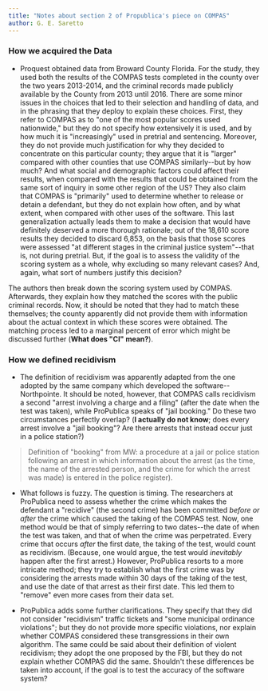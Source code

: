```yaml
---
title: "Notes about section 2 of Propublica's piece on COMPAS"
author: G. E. Saretto
---
```


### How we acquired the Data

- Proquest obtained data from Broward County Florida. For the study, they used both the results of the COMPAS tests completed in the county over the two years 2013-2014, and the criminal records made publicly available by the County from 2013 until 2016. There are some minor issues in the choices that led to their selection and handling of data, and in the phrasing that they deploy to explain these choices. First, they refer to COMPAS as to "one of the most popular scores used nationwide," but they do not specify how extensively it is used, and by how much it is "increasingly" used in pretrial and sentencing. Moreover, they do not provide much justification for why they decided to concentrate on this particular county; they argue that it is "larger" compared with other counties that use COMPAS similarly--but by how much? And what social and demographic factors could affect their results, when compared with the results that could be obtained from the same sort of inquiry in some other region of the US? They also claim that COMPAS is "primarily" used to determine whether to release or detain a defendant, but they do not explain how often, and by what extent, when compared with other uses of the software. This last generalization actually leads them to make a decision that would have definitely deserved a more thorough rationale; out of the 18,610 score results they decided to discard 6,853, on the basis that those scores were assessed "at different stages in the criminal justice system"--that is, not during pretrial. But, if the goal is to assess the validity of the scoring system as a whole, why excluding so many relevant cases? And, again, what sort of numbers justify this decision?

The authors then break down the scoring system used by COMPAS. Afterwards, they explain how they matched the scores with the public criminal records. Now, it should be noted that they had to match these themselves; the county apparently did not provide them with information about the actual context in which these scores were obtained. The matching process led to a marginal percent of error which might be discussed further (__What does "CI" mean?__).

### How we defined recidivism

- The definition of recidivism was apparently adapted from the one adopted by the same company which developed the software--Northpointe. It should be noted, however, that COMPAS calls recidivism a second "arrest involving a charge and a filing" (after the date when the test was taken), while ProPublica speaks of "jail booking." Do these two circumstances perfectly overlap? (__I actually do not know__; does every arrest involve a "jail booking"? Are there arrests that instead occur just in a police station?)

> Definition of "booking" from MW: a procedure at a jail or police station following an arrest in which information about the arrest (as the time, the name of the arrested person, and the crime for which the arrest was made) is entered in the police register).

- What follows is fuzzy. The question is timing. The researchers at ProPublica need to assess whether the crime which makes the defendant a "recidive" (the second crime) has been committed _before or after_ the crime which caused the taking of the COMPAS test. Now, one method would be that of simply referring to two dates--the date of when the test was taken, and that of when the crime was perpetrated. Every crime that occurs _after_ the first date, the taking of the test, would count as recidivism. (Because, one would argue, the test would _inevitably_ happen after the first arrest.) However, ProPublica resorts to a more intricate method; they try to establish what the first crime was by considering the arrests made within 30 days of the taking of the test, and use the date of that arrest as their first date. This led them to "remove" even more cases from their data set.

- ProPublica adds some further clarifications. They specify that they did not consider "recidivism" traffic tickets and "some municipal ordinance violations"; but they do not provide more specific violations, nor explain whether COMPAS considered these transgressions in their own algorithm. The same could be said about their definition of violent recidivism; they adopt the one proposed by the FBI, but they do not explain whether COMPAS did the same. Shouldn't these differences be taken into account, if the goal is to test the accuracy of the software system?
